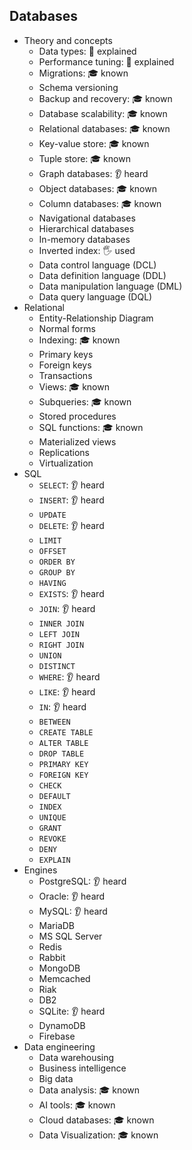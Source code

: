 ## Databases

- Theory and concepts
  - Data types: 🙋 explained
  - Performance tuning: 🙋 explained
  - Migrations: 🎓 known
  - Schema versioning
  - Backup and recovery: 🎓 known
  - Database scalability: 🎓 known
  - Relational databases: 🎓 known
  - Key-value store: 🎓 known
  - Tuple store: 🎓 known
  - Graph databases: 👂 heard
  - Object databases: 🎓 known
  - Column databases: 🎓 known
  - Navigational databases
  - Hierarchical databases
  - In-memory databases
  - Inverted index: 🖐️ used
  - Data control language (DCL)
  - Data definition language (DDL)
  - Data manipulation language (DML)
  - Data query language (DQL)
- Relational
  - Entity-Relationship Diagram
  - Normal forms
  - Indexing: 🎓 known
  - Primary keys
  - Foreign keys
  - Transactions
  - Views: 🎓 known
  - Subqueries: 🎓 known
  - Stored procedures
  - SQL functions: 🎓 known
  - Materialized views
  - Replications
  - Virtualization
- SQL
  - `SELECT`: 👂 heard
  - `INSERT`: 👂 heard
  - `UPDATE`
  - `DELETE`: 👂 heard
  - `LIMIT`
  - `OFFSET`
  - `ORDER BY`
  - `GROUP BY`
  - `HAVING`
  - `EXISTS`: 👂 heard
  - `JOIN`: 👂 heard
  - `INNER JOIN`
  - `LEFT JOIN`
  - `RIGHT JOIN`
  - `UNION`
  - `DISTINCT`
  - `WHERE`: 👂 heard
  - `LIKE`: 👂 heard
  - `IN`: 👂 heard
  - `BETWEEN`
  - `CREATE TABLE`
  - `ALTER TABLE`
  - `DROP TABLE`
  - `PRIMARY KEY`
  - `FOREIGN KEY`
  - `CHECK`
  - `DEFAULT`
  - `INDEX`
  - `UNIQUE`
  - `GRANT`
  - `REVOKE`
  - `DENY`
  - `EXPLAIN`
- Engines
  - PostgreSQL: 👂 heard
  - Oracle: 👂 heard
  - MySQL: 👂 heard
  - MariaDB
  - MS SQL Server
  - Redis
  - Rabbit
  - MongoDB
  - Memcached
  - Riak
  - DB2
  - SQLite: 👂 heard
  - DynamoDB
  - Firebase
- Data engineering
  - Data warehousing
  - Business intelligence
  - Big data
  - Data analysis: 🎓 known
  - AI tools: 🎓 known
  - Cloud databases: 🎓 known
  - Data Visualization: 🎓 known
